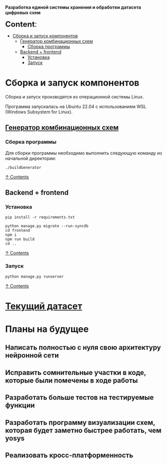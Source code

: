 **Разработка единой системы хранения и обработки датасета цифровых схем**

<font size="5">**Content**:</font>
<a name="content_rus"></a> 
- [Сборка и запуск компонентов](#build_rus)
    - [Генератор комбинационных схем](#generator_rus)
        - [Сборка программы](#generator_build_rus)
    - [Backend + frontend](#backend_frontend_rus)
        - [Установка](#install_rus)
        - [Запуск](#run_rus)
    

# Сборка и запуск компонентов
<a name="build_rus"></a> 

Сборка и запуск производятся из операционной системы Linux.

Программа запускалась на Ubuntu 22.04 с использованием WSL (Windows Subsystem for Linux).

## [Генератор комбинационных схем](Generator/README.md)
<a name="generator_rus"></a> 
### Сборка программы
<a name="generator_build_rus"></a> 
Для сборки программы необходимо выполнить следующую команду из начальной директории:
```
./buildGenerator
```

[&#8593; Contents](#content_rus)

## Backend + frontend
<a name="backend_frontend_rus"></a> 
### Установка
<a name="install_rus"></a> 
```
pip install -r requirements.txt

python manage.py migrate --run-syncdb
cd frontend
npm i
npm run build
cd ..
```

[&#8593; Contents](#content_rus)

### Запуск
<a name="run_rus"></a> 
```
python manage.py runserver
```

[&#8593; Contents](#content_rus)
# [Текущий датасет](https://vvzunin.me:10003/d/s/tVFkjEa5dJVgkpNCMirx37WFS3vxKPgU/tWINRKjvi7TCinaI8i5arDSuCxhKzd-o-X7RAk_qacAo)

# Планы на будущее
## Написать полностью с нуля свою архитектуру нейронной сети
## Исправить сомнительные участки в коде, которые были помечены в ходе работы
## Разработать больше тестов на тестируемые функции
## Разработать программу визуализации схем, которая будет заметно быстрее работать, чем yosys
## Реализовать кросс-платформенность

